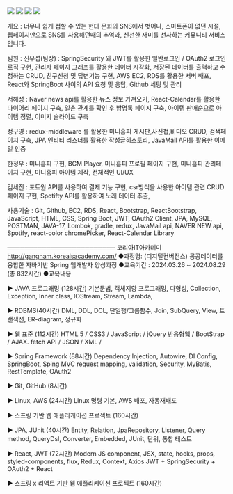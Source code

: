<img src="SpringWork/upload/GIF_20240902_105614_782.gif">
<img src="SpringWork/upload/KakaoTalk_20240902_110201932.gif">
<img src="SpringWork/upload/KakaoTalk_20240902_110201932_01.gif">
<img src="SpringWork/upload/KakaoTalk_20240902_110201932_02.gif">

개요 : 너무나 쉽게 접할 수 있는 현대 문화의 SNS에서 벗어나, 스마트폰이 없던 시절, 웹페이지만으로 SNS를 사용해던때의 추억과, 신선한 재미를 선사하는 커뮤니티 서비스입니다.

팀원 : 
 신우섭(팀장) : SpringSecurity 와 JWT를 활용한 일반로그인 / OAuth2 로그인 로직 구현, 관리자 페이지 그래프를 활용한 데이터 시각화, 저장된 데이터를 출력하고 수정하는 CRUD, 친구신청 및 답변기능 구현, AWS EC2, RDS를 활용한 서버 배포, React와 SpringBoot 사이의 API 요청 및 응답, Github 세팅 및 관리

 서해성 : Naver news api를 활용한 뉴스 정보 가져오기, React-Calendar를 활용한 다이어리 페이지 구축, 일촌 관계를 확인 후 방명록 페이지 구축, 아이템 판매순으로 아이템 정렬, 이미지 슬라이드 구축

 정구영 : redux-middleware 를 활용한 미니홈피 게시판,사진첩,비디오 CRUD, 검색페이지 구축, JPA 엔티티 리스너를 활용한 작성글히스토리,  JavaMail API를 활용한 이메일 인증 

 한정우 : 미니홈피 구현, BGM Player, 미니홈피 프로필 페이지 구현, 미니홈피 관리페이지 구현, 미니홈피 아이템 제작, 전체적인 UI/UX

 김세진 : 포트원 API를 사용하여 결제 기능 구현, csr방식을 사용한 아이템 관련 CRUD 페이지 구현, Spotifty API를 활용하여 노래 데이터 추출,

사용기술 :
Git, Github, EC2, RDS, React, Bootstrap, ReactBootstrap, JavaScript, HTML, CSS, Spring Boot, JWT, OAuth2 Client, JPA, MySQL, POSTMAN, JAVA-17, Lombok, gradle, redux, JavaMail api, NAVER NEW api, Spotify, react-color chromePicker, React-Calendar Library

─────────────────────────
코리아IT아카데미 http://gangnam.koreaisacademy.com/
●과정명:  (디지털컨버전스) 공공데이터를 융합한 자바기반 Spring 웹개발자 양성과정
●교육기간 : 2024.03.26 ~ 2024.08.29 (총 832시간)
●교육내용 

▶ JAVA 프로그래밍 (128시간)
 기본문법, 객체지향 프로그래밍, 다형성, Collection, Exception, Inner class, IOStream, Stream, Lambda, 

▶ RDBMS(40시간)
 DML, DDL, DCL, 단일행/그룹함수, Join, SubQuery, View, 트랜잭션, ER-diagram, 정규화

▶ 웹 표준  (112시간)
 HTML 5 / CSS3 / JavaScript / jQuery
 반응형웹 / BootStrap / AJAX. fetch API / JSON / XML /

▶ Spring Framework (88시간)
 Dependency Injection, Autowire, DI Config,  SpringBoot, Sping MVC
 request mapping, validation, Security,  MyBatis, RestTemplate, OAuth2

▶ Git, GitHub (8시간)

▶ Linux, AWS  (24시간)
 Linux 명령 기본, AWS 배포,  자동재배포

▶ 스프링 기반 웹 애플리케이션 프로젝트 (160시간)

▶ JPA, JUnit (40시간)
    Entity, Relation, JpaRepository, Listener, Query method, QueryDsl, Converter, Embedded, 
    JUnit, 단위, 통합 테스트

▶ React, JWT (72시간)
    Modern JS 
    component, JSX, state, hooks, props, styled-components, flux, Redux, Context, Axios
    JWT + SpringSecurity + OAuth2 + React

▶ 스프링 x 리액트 기반 웹 애플리케이션 프로젝트 (160시간)
